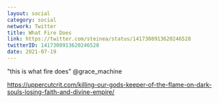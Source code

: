 ```yaml
---
layout: social
category: social
network: Twitter
title: What Fire Does
link: https://twitter.com/steinea/status/1417308913620246528
twitterID: 1417308913620246528
date: 2021-07-19
---
```


"this is what fire does" @grace_machine

<https://uppercutcrit.com/killing-our-gods-keeper-of-the-flame-on-dark-souls-losing-faith-and-divine-empire/>
